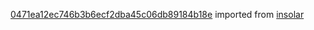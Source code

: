 [0471ea12ec746b3b6ecf2dba45c06db89184b18e](https://github.com/insolar/insolar/commit/0471ea12ec746b3b6ecf2dba45c06db89184b18e) imported from [insolar](https://github.com/insolar/insolar)
